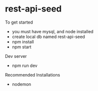 # rest-api-seed

To get started

- you must have mysql, and node installed
- create local db named rest-api-seed
- npm install
- npm start

Dev server

- npm run dev

Recommended Installations

 - nodemon